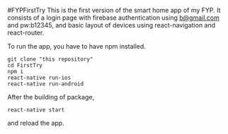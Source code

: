 #FYPFirstTry
This is the first version of the smart home app of my FYP.
It consists of a login page with firebase authentication using b@gmail.com and pw:b12345, and basic layout of devices using react-navigation and react-router.

To run the app, you have to have npm installed.
```
git clone "this repository"
cd FirstTry
npm i
react-native run-ios
react-native run-android
```

After the building of package,
```
react-native start
```
and reload the app.
